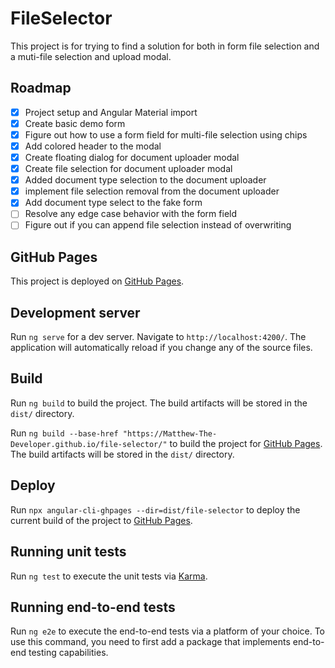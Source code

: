 # FileSelector

This project is for trying to find a solution for both in form file selection and a muti-file selection and upload modal.

## Roadmap

- [x] Project setup and Angular Material import
- [x] Create basic demo form
- [x] Figure out how to use a form field for multi-file selection using chips
- [x] Add colored header to the modal
- [x] Create floating dialog for document uploader modal
- [x] Create file selection for document uploader modal
- [x] Added document type selection to the document uploader
- [x] implement file selection removal from the document uploader
- [x] Add document type select to the fake form
- [ ] Resolve any edge case behavior with the form field
- [ ] Figure out if you can append file selection instead of overwriting 

## GitHub Pages

This project is deployed on [GitHub Pages](https://matthew-the-developer.github.io/file-selector/).

## Development server

Run `ng serve` for a dev server. Navigate to `http://localhost:4200/`. The application will automatically reload if you change any of the source files.

## Build

Run `ng build` to build the project. The build artifacts will be stored in the `dist/` directory.

Run `ng build --base-href "https://Matthew-The-Developer.github.io/file-selector/"` to build the project for [GitHub Pages](https://matthew-the-developer.github.io/file-selector/). The build artifacts will be stored in the `dist/` directory.

## Deploy

Run `npx angular-cli-ghpages --dir=dist/file-selector` to deploy the current build of the project to [GitHub Pages](https://matthew-the-developer.github.io/file-selector/).

## Running unit tests

Run `ng test` to execute the unit tests via [Karma](https://karma-runner.github.io).

## Running end-to-end tests

Run `ng e2e` to execute the end-to-end tests via a platform of your choice. To use this command, you need to first add a package that implements end-to-end testing capabilities.
